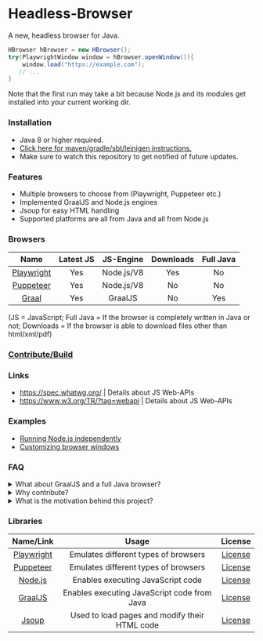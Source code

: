 # Headless-Browser

A new, headless browser for Java.

```java
HBrowser hBrowser = new HBrowser();
try(PlaywrightWindow window = hBrowser.openWindow()){
    window.load("https://example.com");
   // ...   
}
```
Note that the first run may take a bit because Node.js and its modules get installed into your current working dir.

### Installation

- Java 8 or higher required.
- [Click here for maven/gradle/sbt/leinigen instructions.](https://jitpack.io/#Osiris-Team/Headless-Browser/LATEST)
- Make sure to watch this repository to get notified of future updates.

### Features
 - Multiple browsers to choose from (Playwright, Puppeteer etc.)
 - Implemented GraalJS and Node.js engines
 - Jsoup for easy HTML handling
 - Supported platforms are all from Java and all from Node.js

### Browsers

| Name | Latest JS | JS-Engine | Downloads | Full Java
| :-----: | :-----: | :-----: | :-----: | :-----: |
| [Playwright](https://github.com/microsoft/playwright) | Yes | Node.js/V8 | Yes | No |
| [Puppeteer](https://github.com/puppeteer/puppeteer) | Yes | Node.js/V8 | No | No |
| [Graal](https://github.com/oracle/graaljs) | Yes | GraalJS | No | Yes |

(JS = JavaScript; Full Java = If the browser is completely written in Java or not; Downloads = If the browser is able to download files other than html/xml/pdf)

### [Contribute/Build](CONTRIBUTE.md)



### Links

- https://spec.whatwg.org/ | Details about JS Web-APIs
- https://www.w3.org/TR/?tag=webapi | Details about JS Web-APIs

### Examples
 - [Running Node.js independently](src/test/java/examples/IndependentNodeJs.java)
 - [Customizing browser windows](src/test/java/examples/CustomWindows.java)

### FAQ
<details>
<summary>What about GraalJS and a full Java browser?</summary>
Creating a new browser completely in Java is ongoing work (with GraalJs).
Since this is something that looks like it could take year, I
implemented the Node.js engine to be completely usable in Java and some 
'Browser Drivers' like Puppeteer and Playwright, which run on Node.js,
to have something usable right now.
Read more about this in "Why contribute?".
</details>
<details>
<summary>Why contribute?</summary>
I worked with multiple different browsers like JCEF, Selenium, JWebdriver, HtmlUnit and maybe some more I don't remember
now, but all have one thing in common. They have some kind of caveat.

That's why I started this project. To create a new browser, not dependent on Chromium or Waterfox etc., written in Java,
compatible with all operating systems that can run Java. We use Jsoup to handle HTML and the GraalJS engine to handle
JavaScript.

Now you may ask: Why do you need my help? Our problem is that most of the JavaScript code out there uses so
called Web-APIs: https://developer.mozilla.org/en-US/docs/Web/API
, which get shipped with each browser. We will need to implement those APIs by ourselfs.

There are a lot of Web-APIs available, so we need some motivated people to implement them. If you want to help, thank
you <b>very</b> much, already in
advance! Here is a list of already implemented APIs and how to implement one: /how-to-implement-a-js-web-api.md
If you are working on an implementation open an issue to keep track of who is working on what and avoid duplicate work.
</details>
<details>
<summary>What is the motivation behind this project?</summary>
There are only Java browsers available that you have to buy, or they are free but come with some caveat.
Thats why this project exists.
We want to provide the latest and best technologies regarding headless browsers and make them available to Java applications.
</details>

### Libraries

| Name/Link | Usage | License |
| :-----: | :-----: | :-----: |
| [Playwright](https://github.com/microsoft/playwright) | Emulates different types of browsers | [License](https://github.com/microsoft/playwright/blob/master/LICENSE) |
| [Puppeteer](https://github.com/puppeteer/puppeteer) | Emulates different types of browsers  | [License](https://github.com/puppeteer/puppeteer/blob/main/LICENSE) |
| [Node.js](https://github.com/nodejs/node) | Enables executing JavaScript code | [License](https://github.com/nodejs/node/blob/master/LICENSE) |
| [GraalJS](https://github.com/oracle/graaljs) | Enables executing JavaScript code from Java | [License](https://github.com/oracle/graaljs/blob/master/LICENSE) |
| [Jsoup](https://github.com/jhy/jsoup)      | Used to load pages and modify their HTML code      |   [License](https://github.com/jhy/jsoup/blob/master/LICENSE) |
